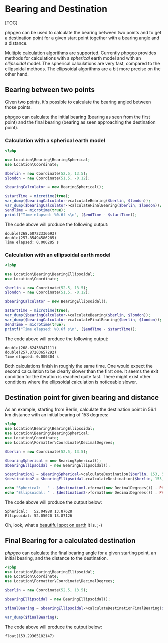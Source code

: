 # Bearing and Destination

[TOC]

phpgeo can be used to calculate the bearing between two points and to
get a destination point for a given start point together with a bearing
angle and a distance.

Multiple calculation algorithms are supported. Currently phpgeo provides
methods for calculations with a _spherical_ earth model and with an
_ellipsoidal_ model. The spherical calculations are very fast, compared
to the ellipsoidal methods. The ellipsoidal algorithms are a bit more
precise on the other hand.

## Bearing between two points

Given two points, it's possible to calculate the bearing angled between
those points.

phpgeo can calculate the initial bearing (bearing as seen from the first
point) and the final bearing (bearing as seen approaching the destination
point).

### Calculation with a spherical earth model

``` php
<?php

use Location\Bearing\BearingSpherical;
use Location\Coordinate;

$berlin = new Coordinate(52.5, 13.5);
$london = new Coordinate(51.5, -0.12);

$bearingCalculator = new BearingSpherical();

$startTime = microtime(true);
var_dump($bearingCalculator->calculateBearing($berlin, $london));
var_dump($bearingCalculator->calculateFinalBearing($berlin, $london));
$endTime = microtime(true);
printf("Time elapsed: %0.6f s\n", ($endTime - $startTime));
```

The code above will produce the following output:

``` plaintext
double(268.60722336693)
double(257.85494586285)
Time elapsed: 0.000285 s
```

### Calculation with an ellipsoidal earth model

``` php
<?php

use Location\Bearing\BearingEllipsoidal;
use Location\Coordinate;

$berlin = new Coordinate(52.5, 13.5);
$london = new Coordinate(51.5, -0.12);

$bearingCalculator = new BearingEllipsoidal();

$startTime = microtime(true);
var_dump($bearingCalculator->calculateBearing($berlin, $london));
var_dump($bearingCalculator->calculateFinalBearing($berlin, $london));
$endTime = microtime(true);
printf("Time elapsed: %0.6f s\n", ($endTime - $startTime));
```

The code above will produce the following output:

``` plaintext
double(268.62436347111)
double(257.87203657292)
Time elapsed: 0.000304 s
```

Both calculations finish in roughly the same time. One would expect the
second calculation to be clearly slower than the first one. It seems
the exit condition for the iteration is reached quite fast. There might
exist other conditions where the ellipsoidal calculation is noticeable
slower.

## Destination point for given bearing and distance

As an example, starting from Berlin, calculate the destination point in
56.1 km distance with an initial bearing of 153 degrees:

``` php
<?php
use Location\Bearing\BearingEllipsoidal;
use Location\Bearing\BearingSpherical;
use Location\Coordinate;
use Location\Formatter\Coordinate\DecimalDegrees;

$berlin = new Coordinate(52.5, 13.5);

$bearingSpherical = new BearingSpherical();
$bearingEllipsoidal = new BearingEllipsoidal();

$destination1 = $BearingSpherical->calculateDestination($berlin, 153, 56100);
$destination2 = $bearingEllipsoidal->calculateDestination($berlin, 153, 56100);

echo "Spherical:   " . $destination1->format(new DecimalDegrees()) . PHP_EOL;
echo "Ellipsoidal: " . $destination2->format(new DecimalDegrees()) . PHP_EOL;
```

The code above will produce the output below:

``` plaintext
Spherical:   52.04988 13.87628
Ellipsoidal: 52.05020 13.87126
```

Oh, look, what a [beautiful spot on earth](https://www.openstreetmap.org/?mlat=52.0499&mlon=13.8762#map=13/52.0499/13.8762) it is. ;-)

## Final Bearing for a calculated destination

*phpgeo* can calculate the final bearing angle for a given starting point,
an initial bearing, and the distance to the destination.

``` php
<?php
use Location\Bearing\BearingEllipsoidal;
use Location\Coordinate;
use Location\Formatter\Coordinate\DecimalDegrees;

$berlin = new Coordinate(52.5, 13.5);

$bearingEllipsoidal = new BearingEllipsoidal();

$finalBearing = $bearingEllipsoidal->calculateDestinationFinalBearing($berlin, 153, 56100);

var_dump($finalBearing);
```

The code above will produce the output below:

``` plaintext
float(153.29365182147)
```

